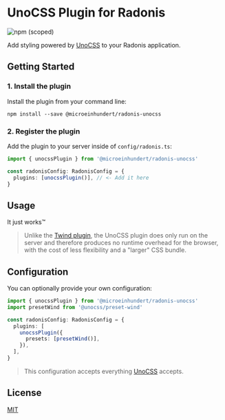 # UnoCSS Plugin for Radonis

![npm (scoped)](https://img.shields.io/npm/v/@microeinhundert/radonis-unocss)

Add styling powered by [UnoCSS](https://github.com/unocss/unocss) to your Radonis application.

## Getting Started

### 1. Install the plugin

Install the plugin from your command line:

```console
npm install --save @microeinhundert/radonis-unocss
```

### 2. Register the plugin

Add the plugin to your server inside of `config/radonis.ts`:

```ts
import { unocssPlugin } from '@microeinhundert/radonis-unocss'

const radonisConfig: RadonisConfig = {
  plugins: [unocssPlugin()], // <- Add it here
}
```

## Usage

It just works™

> Unlike the [Twind plugin](https://github.com/microeinhundert/radonis/tree/main/packages/radonis-twind), the UnoCSS plugin does only run on the server and therefore produces no runtime overhead for the browser, with the cost of less flexibility and a "larger" CSS bundle.

## Configuration

You can optionally provide your own configuration:

```ts
import { unocssPlugin } from '@microeinhundert/radonis-unocss'
import presetWind from '@unocss/preset-wind'

const radonisConfig: RadonisConfig = {
  plugins: [
    unocssPlugin({
      presets: [presetWind()],
    }),
  ],
}
```

> This configuration accepts everything [UnoCSS](https://github.com/unocss/unocss) accepts.

## License

[MIT](LICENSE)
